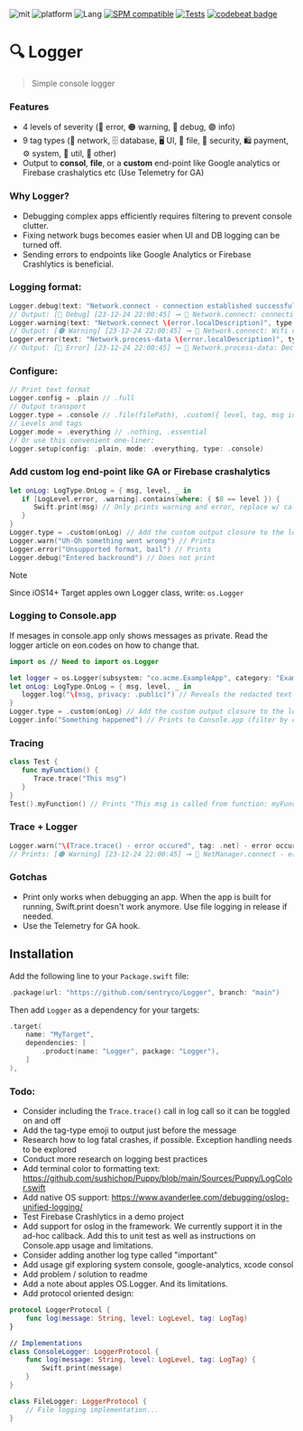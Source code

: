 ![mit](https://img.shields.io/badge/License-MIT-brightgreen.svg)
![platform](https://img.shields.io/badge/Platform-iOS/macOS-blue.svg)
![Lang](https://img.shields.io/badge/Language-Swift%205-orange.svg)
[![SPM compatible](https://img.shields.io/badge/SPM-compatible-4BC51D.svg?style=flat)](https://github.com/apple/swift)
[![Tests](https://github.com/sentryco/Logger/actions/workflows/Tests.yml/badge.svg)](https://github.com/sentryco/Logger/actions/workflows/Tests.yml)
[![codebeat badge](https://codebeat.co/badges/1b701174-9272-4fc9-9de4-3e12af2094d6)](https://codebeat.co/projects/github-com-sentryco-logger-main)

# 🔍 Logger

> Simple console logger

### Features
- 4 levels of severity (🔴 error, 🟠 warning, 🔵️ debug, 🟣 info)
- 9 tag types (📡 network, 🗄 database, 🖥 UI, 💾 file, 🔑 security, 🛍 payment, ⚙️ system, 🧰 util, 📝 other)
- Output to **consol**, **file**, or a **custom** end-point like Google analytics or Firebase crashalytics etc (Use Telemetry for GA)

### Why Logger?
- Debugging complex apps efficiently requires filtering to prevent console clutter.
- Fixing network bugs becomes easier when UI and DB logging can be turned off.
- Sending errors to endpoints like Google Analytics or Firebase Crashlytics is beneficial.

### Logging format:
```swift
Logger.debug(text: "Network.connect - connection established successfully", type: .net)
// Output: [🔵️ Debug] [23-12-24 22:00:45] ➞ 📡 Network.connect: connection established successfully
Logger.warning(text: "Network.connect \(error.localDescription)", type: .net)
// Output: [️🟠 Warning] [23-12-24 22:00:45] ➞ 📡 Network.connect: Wifi not turned on
Logger.error(text: "Network.process-data \(error.localDescription)", type: .net)
// Output: [🔴 Error] [23-12-24 22:00:45] ➞ 📡 Network.process-data: Decoding was unsuccessful. Nothing was saved
```

### Configure:
```swift
// Print text format
Logger.config = .plain // .full
// Output transport
Logger.type = .console // .file(filePath), .custom({ level, tag, msg in })
// Levels and tags
Logger.mode = .everything // .nothing, .essential
// Or use this convenient one-liner:
Logger.setup(config: .plain, mode: .everything, type: .console)
```

### Add custom log end-point like GA or Firebase crashalytics
```swift
let onLog: LogType.OnLog = { msg, level, _ in
   if [LogLevel.error, .warning].contains(where: { $0 == level }) {
      Swift.print(msg) // Only prints warning and error, replace w/ call to GA etc
   }
}
Logger.type = .custom(onLog) // Add the custom output closure to the logger
Logger.warn("Uh-Oh something went wrong") // Prints
Logger.error("Unsupported format, bail") // Prints
Logger.debug("Entered backround") // Does not print
```

> [!NOTE]  
> Since iOS14+ Target apples own Logger class, write: `os.Logger`

### Logging to Console.app
If mesages in console.app only shows messages as private. Read the logger article on eon.codes on how to change that.

```swift
import os // Need to import os.Logger

let logger = os.Logger(subsystem: "co.acme.ExampleApp", category: "ExampleApp")
let onLog: LogType.OnLog = { msg, level, _ in
   logger.log("\(msg, privacy: .public)") // Reveals the redacted text from the message
}
Logger.type = .custom(onLog) // Add the custom output closure to the logger
Logger.info("Something happened") // Prints to Console.app (filter by category or subsystem)
```

### Tracing
```swift
class Test {
   func myFunction() {
      Trace.trace("This msg")
   }
}
Test().myFunction() // Prints "This msg is called from function: myFunction in class: Test on line: 13"
```

### Trace + Logger
```swift
Logger.warn("\(Trace.trace() - error occured", tag: .net) - error occured") // Called inside NetManager.connect
// Prints: [️🟠 Warning] [23-12-24 22:00:45] ➞ 📡 NetManager.connect - error occured
```

### Gotchas
- Print only works when debugging an app. When the app is built for running, Swift.print doesn't work anymore. Use file logging in release if needed.
- Use the Telemetry for GA hook.

## Installation
Add the following line to your `Package.swift` file:

```swift
.package(url: "https://github.com/sentryco/Logger", branch: "main")
```

Then add `Logger` as a dependency for your targets:

```swift
.target(
    name: "MyTarget",
    dependencies: [
        .product(name: "Logger", package: "Logger"),
    ]
),
```

### Todo:
- Consider including the `Trace.trace()` call in log call so it can be toggled on and off
- Add the tag-type emoji to output just before the message
- Research how to log fatal crashes, if possible. Exception handling needs to be explored
- Conduct more research on logging best practices
- Add terminal color to formatting text: https://github.com/sushichop/Puppy/blob/main/Sources/Puppy/LogColor.swift
- Add native OS support:  https://www.avanderlee.com/debugging/oslog-unified-logging/
- Test Firebase Crashlytics in a demo project
- Add support for oslog in the framework. We currently support it in the ad-hoc callback. Add this to unit test as well as instructions on Console.app usage and limitations.
- Consider adding another log type called "important"
- Add usage gif exploring system console, google-analytics, xcode consol
- Add problem / solution to readme
- Add a note about apples OS.Logger. And its limitations.
- Add protocol oriented design: 

```swift
protocol LoggerProtocol {
    func log(message: String, level: LogLevel, tag: LogTag)
}

// Implementations
class ConsoleLogger: LoggerProtocol {
    func log(message: String, level: LogLevel, tag: LogTag) {
        Swift.print(message)
    }
}

class FileLogger: LoggerProtocol {
    // File logging implementation...
}
```